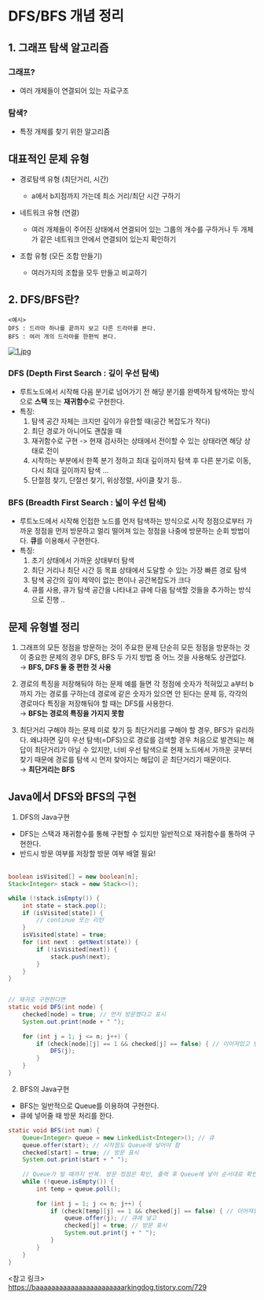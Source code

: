 # DFS/BFS 개념 정리

## 1. 그래프 탐색 알고리즘
### 그래프?
- 여러 개체들이 연결되어 있는 자료구조

### 탐색?
- 특정 개체를 찾기 위한 알고리즘

## 대표적인 문제 유형
- 경로탐색 유형 (최단거리, 시간)
	-	a에서 b지점까지 가는데 최소 거리/최단 시간 구하기

- 네트워크 유형 (연결)
	- 여러 개체들이 주어진 상태에서 연결되어 있는 그룹의 개수를 구하거나 두 개체가 같은 네트워크 안에서 연결되어 있는지 확인하기

- 조합 유형 (모든 조합 만들기)
	- 여러가지의 조합을 모두 만들고 비교하기

## 2. DFS/BFS란?
```
<예시>
DFS : 드라마 하나를 끝까지 보고 다른 드라마를 본다.
BFS : 여러 개의 드라마를 한편씩 본다.
```
[![1.jpg](https://i.postimg.cc/j2gyBPXj/1.jpg)](https://postimg.cc/gLhwZw19)

### DFS (Depth First Search : 깊이 우선 탐색)
- 루트노드에서 시작해 다음 분기로 넘어가기 전 해당 분기를 완벽하게 탐색하는 방식으로 **스택** 또는 **재귀함수**로 구현한다.
- 특징: </br>
	1. 탐색 공간 자체는 크지만 깊이가 유한할 때(공간 복잡도가 작다)
	2. 최단 경로가 아니어도 괜찮을 때
	3. 재귀함수로 구현 -> 현재 검사하는 상태에서 전이할 수 있는 상태라면 해당 상태로 전이
	4. 시작하는 부분에서 한쪽 분기 정하고 최대 깊이까지 탐색 후 다른 분기로 이동, 다시 최대 깊이까지 탐색 ... 
	5. 단절점 찾기, 단절선 찾기, 위상정렬, 사이클 찾기 등.. 

### BFS (Breadth First Search : 넓이 우선 탐색)
- 루트노드에서 시작해 인접한 노드를 먼저 탐색하는 방식으로 시작 정점으로부터 가까운 정점을 먼저 방문하고 멀리 떨어져 있는 정점을 나중에 방문하는 순회 방법이다. **큐**를 이용해서 구현한다.
- 특징: </br>
	1. 초기 상태에서 가까운 상태부터 탐색
	2. 최단 거리나 최단 시간 등 목표 상태에서 도달할 수 있는 가장 빠른 경로 탐색 
	3. 탐색 공간의 깊이 제약이 없는 편이나 공간복잡도가 크다 
	4. 큐를 사용, 큐가 탐색 공간을 나타내고 큐에 다음 탐색할 것들을 추가하는 방식으로 진행 .. 

## 문제 유형별 정리

1. 그래프의 모든 정점을 방문하는 것이 주요한 문제
단순히 모든 정점을 방문하는 것이 중요한 문제의 경우 DFS, BFS 두 가지 방법 중 어느 것을 사용해도 상관없다.</br>
	→ **BFS, DFS 둘 중 편한 것 사용**

2. 경로의 특징을 저장해둬야 하는 문제
예를 들면 각 정점에 숫자가 적혀있고 a부터 b까지 가는 경로를 구하는데 경로에 같은 숫자가 있으면 안 된다는 문제 등, 각각의 경로마다 특징을 저장해둬야 할 때는 DFS를 사용한다.</br>
	→ **BFS는 경로의 특징을 가지지 못함**

3. 최단거리 구해야 하는 문제
미로 찾기 등 최단거리를 구해야 할 경우, BFS가 유리하다. 왜냐하면 깊이 우선 탐색(=DFS)으로 경로를 검색할 경우 처음으로 발견되는 해답이 최단거리가 아닐 수 있지만, 너비 우선 탐색으로 현재 노드에서 가까운 곳부터 찾기 때문에 경로를 탐색 시 먼저 찾아지는 해답이 곧 최단거리기 때문이다.</br>
	→ **최단거리는 BFS**

## Java에서 DFS와 BFS의 구현
1. DFS의 Java구현
- DFS는 스택과 재귀함수를 통해 구현할 수 있지만 일반적으로 재귀함수를 통하여 구현한다.
- 반드시 방문 여부를 저장할 방문 여부 배열 필요! </br></br>

```JAVA
boolean isVisited[] = new boolean[n];
Stack<Integer> stack = new Stack<>();

while (!stack.isEmpty()) {
    int state = stack.pop();
    if (isVisited[state]) {
        // continue 또는 리턴 
    }
    isVisited[state] = true;
    for (int next : getNext(state)) {
        if (!isVisited[next]) {
            stack.push(next);
        }
    }
}


// 재귀로 구현한다면 
static void DFS(int node) {
    checked[node] = true; // 먼저 방문했다고 표시
    System.out.print(node + " ");
    
    for (int j = 1; j <= n; j++) {
        if (check[node][j] == 1 && checked[j] == false) { // 이어져있고 방문 안한 곳 
            DFS(j);
        }
    }
}
```

2. BFS의 Java구현
- BFS는 일반적으로 Queue를 이용하여 구현한다.
- 큐에 넣어줄 때 방문 처리를 한다.

```JAVA
static void BFS(int num) {
    Queue<Integer> queue = new LinkedList<Integer>(); // 큐
    queue.offer(start); // 시작점도 Queue에 넣어야 함
    checked[start] = true; // 방문 표시
    System.out.print(start + " ");
    
    // Queue가 빌 때까지 반복. 방문 정점은 확인, 출력 후 Queue에 넣어 순서대로 확인
    while (!queue.isEmpty()) { 
        int temp = queue.poll();
      
        for (int j = 1; j <= n; j++) {
            if (check[temp][j] == 1 && checked[j] == false) { // 이어져있고 방문 안한 곳
                queue.offer(j); // 큐에 넣고
                checked[j] = true; // 방문 표시
                System.out.print(j + " ");
            }
        }
    }
}

```

<참고 링크> </br>
https://baaaaaaaaaaaaaaaaaaaaaaarkingdog.tistory.com/729
